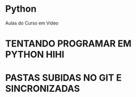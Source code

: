# Python
 Aulas do Curso em Vídeo

# TENTANDO PROGRAMAR EM PYTHON HIHI
# PASTAS SUBIDAS NO GIT E SINCRONIZADAS